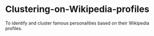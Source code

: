 # Clustering-on-Wikipedia-profiles
 To identify and cluster famous personalities based on their Wikipedia profiles.
